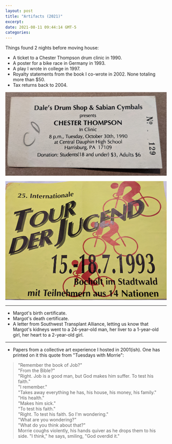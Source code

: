 ```yaml
---
layout: post
title: "Artifacts (2021)"
excerpt: 
date: 2021-08-11 09:44:14 GMT-5
categories: 
---
```


Things found 2 nights before moving house:

- A ticket to a Chester Thompson drum clinic in 1990.
- A poster for a bike race in Germany in 1993.
- A play I wrote in college in 1997.
- Royalty statements from the book I co-wrote in 2002. None totaling more than $50.
- Tax returns back to 2004.

![](/assets/2021/08/drum-clinic.jpg)

![](/assets/2021/08/tour-der-jugend.jpg)

---

- Margot's birth certificate.
- Margot's death certificate.
- A letter from Southwest Transplant Alliance, letting us know that Margot's kidneys went to a 24-year-old man, her liver to a 1-year-old girl, her heart to a 2-year-old girl.

---

- Papers from a collective art experience I hosted in 2001(ish). One has printed on it this quote from "Tuesdays with Morrie":

> "Remember the book of Job?"  
> "From the Bible?"  
> "Right. Job is a good man, but God makes him suffer. To test his faith."  
> "I remember."  
> "Takes away everything he has, his house, his money, his family."  
> "His health."  
> "Makes him sick."  
> "To test his faith."  
> "Right. To test his faith. So I'm wondering."  
> "What are you wondering?"  
> "What do you think about that?"  
> Morrie coughs violently, his hands quiver as he drops them to his side. "I think," he says, smiling, "God overdid it."
